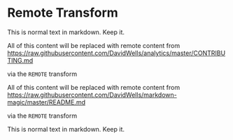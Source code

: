 # Remote Transform

This is normal text in markdown. Keep it.

<!-- doc-gen remote url="https://raw.githubusercontent.com/DavidWells/analytics/master/CONTRIBUTING.md" -->
All of this content will be replaced with remote content from https://raw.githubusercontent.com/DavidWells/analytics/master/CONTRIBUTING.md

via the `REMOTE` transform
<!-- end-doc-gen -->

<!-- doc-gen remote url=https://raw.githubusercontent.com/DavidWells/markdown-magic/master/README.md -->
All of this content will be replaced with remote content from https://raw.githubusercontent.com/DavidWells/markdown-magic/master/README.md

via the `REMOTE` transform
<!-- end-doc-gen -->

This is normal text in markdown. Keep it.
